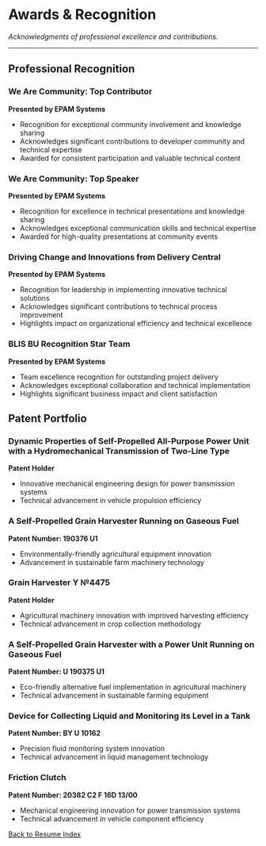 # Awards & Recognition

*Acknowledgments of professional excellence and contributions.*

---

## Professional Recognition

### We Are Community: Top Contributor
**Presented by EPAM Systems**

- Recognition for exceptional community involvement and knowledge sharing
- Acknowledges significant contributions to developer community and technical expertise
- Awarded for consistent participation and valuable technical content

### We Are Community: Top Speaker
**Presented by EPAM Systems**

- Recognition for excellence in technical presentations and knowledge sharing
- Acknowledges exceptional communication skills and technical expertise
- Awarded for high-quality presentations at community events

### Driving Change and Innovations from Delivery Central
**Presented by EPAM Systems**

- Recognition for leadership in implementing innovative technical solutions
- Acknowledges significant contributions to technical process improvement
- Highlights impact on organizational efficiency and technical excellence

### BLIS BU Recognition Star Team
**Presented by EPAM Systems**

- Team excellence recognition for outstanding project delivery
- Acknowledges exceptional collaboration and technical implementation
- Highlights significant business impact and client satisfaction

## Patent Portfolio

### Dynamic Properties of Self-Propelled All-Purpose Power Unit with a Hydromechanical Transmission of Two-Line Type
**Patent Holder**

- Innovative mechanical engineering design for power transmission systems
- Technical advancement in vehicle propulsion efficiency

### A Self-Propelled Grain Harvester Running on Gaseous Fuel
**Patent Number: 190376 U1**

- Environmentally-friendly agricultural equipment innovation
- Advancement in sustainable farm machinery technology

### Grain Harvester Y №4475
**Patent Holder**

- Agricultural machinery innovation with improved harvesting efficiency
- Technical advancement in crop collection methodology

### A Self-Propelled Grain Harvester with a Power Unit Running on Gaseous Fuel
**Patent Number: U 190375 U1**

- Eco-friendly alternative fuel implementation in agricultural machinery
- Technical advancement in sustainable farming equipment

### Device for Collecting Liquid and Monitoring its Level in a Tank 
**Patent Number: BY U 10162**

- Precision fluid monitoring system innovation
- Technical advancement in liquid management technology

### Friction Clutch
**Patent Number: 20382 C2 F 16D 13/00**

- Mechanical engineering innovation for power transmission systems
- Technical advancement in vehicle component efficiency

[Back to Resume Index](../index.md)

